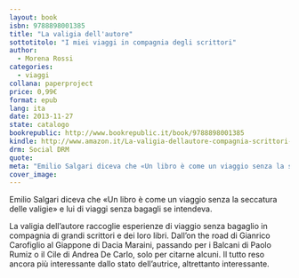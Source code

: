 ```yaml
---
layout: book
isbn: 9788898001385
title: "La valigia dell'autore"
sottotitolo: "I miei viaggi in compagnia degli scrittori"
author:
  - Morena Rossi
categories:
  - viaggi
collana: paperproject
price: 0,99€
format: epub
lang: ita
date: 2013-11-27
state: catalogo
bookrepublic: http://www.bookrepublic.it/book/9788898001385
kindle: http://www.amazon.it/La-valigia-dellautore-compagnia-scrittori-ebook/dp/B00GY8Q6MI/
drm: Social DRM
quote:
meta: "Emilio Salgari diceva che «Un libro è come un viaggio senza la seccatura delle valigie» e lui di viaggi senza bagagli se intendeva" 
cover_image:
---
```


Emilio Salgari diceva che «Un libro è come un viaggio senza la seccatura delle valigie» e lui di viaggi senza bagagli se intendeva. 

La valigia dell’autore raccoglie esperienze di viaggio senza bagaglio in compagnia di grandi scrittori e dei loro libri. Dall’on the road di Gianrico Carofiglio al Giappone di Dacia Maraini, passando per i Balcani di Paolo Rumiz o il Cile di Andrea De Carlo, solo per citarne alcuni. Il tutto reso ancora più interessante dallo stato dell’autrice, altrettanto interessante.